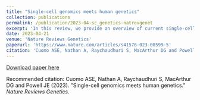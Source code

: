 ```yaml
---
title: "Single-cell genomics meets human genetics"
collection: publications
permalink: /publication/2023-04-sc_genetics-natrevgenet
excerpt: 'In this review, we provide an overview of current single-cell genetic studies and explore future challenges and opportunities for the field.'
date: 2023-04-21
venue: 'Nature Reviews Genetics'
paperurl: 'https://www.nature.com/articles/s41576-023-00599-5'
citation: 'Cuomo ASE, Nathan A, Raychaudhuri S, MacArthur DG and Powell JE (2023). &quot;Single-cell genomics meets human genetics.&quot; <i>Nature Reviews Genetics</i>.'
---
```


[Download paper here](http://annacuomo.github.io/files/s41587-021-00895-7.pdf)

Recommended citation: Cuomo ASE, Nathan A, Raychaudhuri S, MacArthur DG and Powell JE (2023). "Single-cell genomics meets human genetics." <i>Nature Reviews Genetics</i>.
